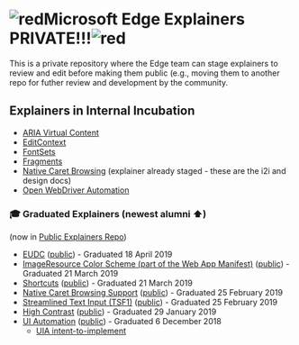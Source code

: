# ![red](https://placehold.it/50/f03c15/000000?text=+)Microsoft Edge Explainers PRIVATE!!!![red](https://placehold.it/50/f03c15/000000?text=+)

This is a private repository where the Edge team can stage explainers to review and edit before making them public (e.g., moving them to another repo for futher review and development by the community.

## Explainers in Internal Incubation

* [ARIA Virtual Content](VirtualContent/explainer.md)
* [EditContext](EditContext/explainer.md)
* [FontSets](FontSets/explainer.md)
* [Fragments](Fragments/explainer.md)
* [Native Caret Browsing](CaretBrowsing) (explainer already staged - these are the i2i and design docs)
* [Open WebDriver Automation](OpenDriver/explainer.md)

### 🎓 Graduated Explainers (newest alumni ⬆)
(now in [Public Explainers Repo](https://github.com/MicrosoftEdge/MSEdgeExplainers))

* [EUDC](EUDC/explainer.md) ([public](https://github.com/MicrosoftEdge/MSEdgeExplainers/blob/master/EUDC/explainer.md)) - Graduated 18 April 2019
* [ImageResource Color Scheme (part of the Web App Manifest)](Staged/ImageResource-color_scheme/explainer.md) ([public](https://github.com/MicrosoftEdge/MSEdgeExplainers/blob/master/ImageResource-color_scheme/explainer.md)) - Graduated 21 March 2019
* [Shortcuts](Staged/Shortcuts/explainer.md) ([public](https://github.com/MicrosoftEdge/MSEdgeExplainers/blob/master/Shortcuts/explainer.md)) - Graduated 21 March 2019
* [Native Caret Browsing Support](Staged/CaretBrowsing/explainer.md) ([public](https://github.com/MicrosoftEdge/MSEdgeExplainers/blob/master/CaretBrowsing/explainer.md)) - Graduated 25 February 2019
* [Streamlined Text Input (TSF1)](Staged/TSF1/explainer.md) ([public](https://github.com/MicrosoftEdge/MSEdgeExplainers/blob/master/TSF1/explainer.md)) - Graduated 25 February 2019
* [High Contrast](Staged/HighContrast/explainer.md) ([public](https://github.com/MicrosoftEdge/MSEdgeExplainers/blob/master/HighContrast/explainer.md)) - Graduated 29 January 2019
* [UI Automation](Staged/UIA/explainer.md) ([public](https://github.com/MicrosoftEdge/MSEdgeExplainers/blob/master/UIA/explainer.md)) - Graduated 6 December 2018
  * [UIA intent-to-implement](Staged/UIA/i2i.md)
